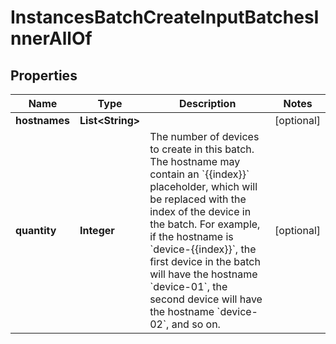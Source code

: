 

# InstancesBatchCreateInputBatchesInnerAllOf


## Properties

| Name | Type | Description | Notes |
|------------ | ------------- | ------------- | -------------|
|**hostnames** | **List&lt;String&gt;** |  |  [optional] |
|**quantity** | **Integer** | The number of devices to create in this batch. The hostname may contain an &#x60;{{index}}&#x60; placeholder, which will be replaced with the index of the device in the batch. For example, if the hostname is &#x60;device-{{index}}&#x60;, the first device in the batch will have the hostname &#x60;device-01&#x60;, the second device will have the hostname &#x60;device-02&#x60;, and so on. |  [optional] |



